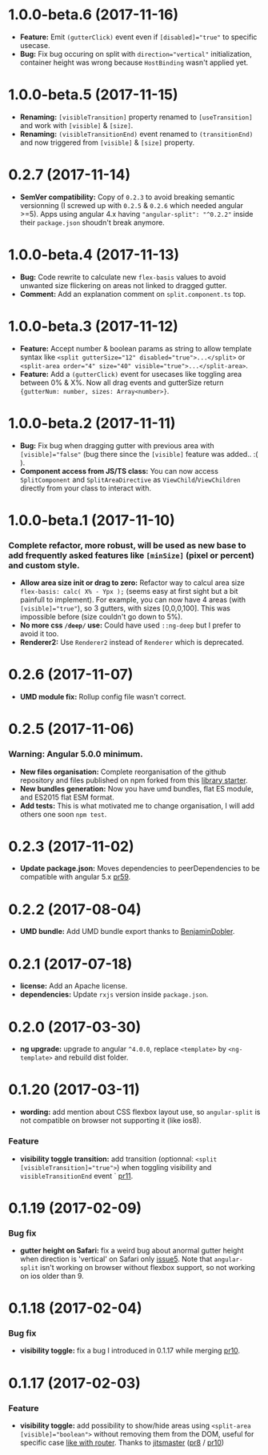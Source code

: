 <a name="1.0.0-beta.6"></a>
# 1.0.0-beta.6 (2017-11-16)

* **Feature:** Emit `(gutterClick)` event even if `[disabled]="true"` to specific usecase.
* **Bug:** Fix bug occuring on split with `direction="vertical"` initialization, container height was wrong because `HostBinding` wasn't applied yet.


<a name="1.0.0-beta.5"></a>
# 1.0.0-beta.5 (2017-11-15)

* **Renaming:** `[visibleTransition]` property renamed to `[useTransition]` and work with `[visible]` & `[size]`.
* **Renaming:** `(visibleTransitionEnd)` event renamed to `(transitionEnd)` and now triggered from `[visible]` & `[size]` property.


<a name="0.2.7"></a>
# 0.2.7 (2017-11-14)

* **SemVer compatibility:** Copy of `0.2.3` to avoid breaking semantic versionning (I screwed up with `0.2.5` & `0.2.6` which needed angular >=5). Apps using angular 4.x having `"angular-split": "^0.2.2"` inside their `package.json` shoudn't break anymore.


<a name="1.0.0-beta.4"></a>
# 1.0.0-beta.4 (2017-11-13)

* **Bug:** Code rewrite to calculate new `flex-basis` values to avoid unwanted size flickering on areas not linked to dragged gutter.
* **Comment:** Add an explanation comment on `split.component.ts` top.


<a name="1.0.0-beta.3"></a>
# 1.0.0-beta.3 (2017-11-12)

* **Feature:** Accept number & boolean params as string to allow template syntax like `<split gutterSize="12" disabled="true">...</split>` or `<split-area order="4" size="40" visible="true">...</split-area>`.
* **Feature:** Add a `(gutterClick)` event for usecases like toggling area between 0% & X%. Now all drag events and gutterSize return `{gutterNum: number, sizes: Array<number>}`. 


<a name="1.0.0-beta.2"></a>
# 1.0.0-beta.2 (2017-11-11)

* **Bug:** Fix bug when dragging gutter with previous area with `[visible]="false"` (bug there since the `[visible]` feature was added.. :( ).
* **Component access from JS/TS class:** You can now access `SplitComponent` and `SplitAreaDirective` as `ViewChild`/`ViewChildren` directly from your class to interact with.


<a name="1.0.0-beta.1"></a>
# 1.0.0-beta.1 (2017-11-10)

### Complete refactor, more robust, will be used as new base to add frequently asked features like `[minSize]` (pixel or percent) and custom style.

* **Allow area size init or drag to zero:** Refactor way to calcul area size `flex-basis: calc( X% - Ypx );` (seems easy at first sight but a bit painfull to implement). For example, you can now have 4 areas (with `[visible]="true"`), so 3 gutters, with sizes [0,0,0,100]. This was impossible before (size couldn't go down to 5%).
* **No more css `/deep/` use:** Could have used `::ng-deep` but I prefer to avoid it too.
* **Renderer2:** Use `Renderer2` instead of `Renderer` which is deprecated.


<a name="0.2.6"></a>
# 0.2.6 (2017-11-07)

* **UMD module fix:** Rollup config file wasn't correct.


<a name="0.2.5"></a>
# 0.2.5 (2017-11-06)

### Warning: Angular 5.0.0 minimum.

* **New files organisation:** Complete reorganisation of the github repository and files published on npm forked from this [library starter](https://github.com/robisim74/angular-library-starter).
* **New bundles generation:** Now you have umd bundles, flat ES module, and ES2015 flat ESM format.
* **Add tests:** This is what motivated me to change organisation, I will add others one soon `npm test`.


<a name="0.2.3"></a>
# 0.2.3 (2017-11-02)

* **Update package.json:** Moves dependencies to peerDependencies to be compatible with  angular 5.x [pr59](https://github.com/bertrandg/angular-split/pull/59).


<a name="0.2.2"></a>
# 0.2.2 (2017-08-04)

* **UMD bundle:** Add UMD bundle export thanks to [BenjaminDobler](https://github.com/BenjaminDobler).


<a name="0.2.1"></a>
# 0.2.1 (2017-07-18)

* **license:** Add an Apache license.
* **dependencies:** Update `rxjs` version inside `package.json`.


<a name="0.2.0"></a>
# 0.2.0 (2017-03-30)

* **ng upgrade:** upgrade to angular `^4.0.0`, replace `<template>` by `<ng-template>` and rebuild dist folder.


<a name="0.1.20"></a>
# 0.1.20 (2017-03-11)

* **wording:** add mention about CSS flexbox layout use, so `angular-split` is not compatible on browser not supporting it (like ios8).

### Feature

* **visibility toggle transition:** add transition (optionnal: `<split [visibleTransition]="true">`) when toggling visibility and `visibleTransitionEnd` event ` [pr11](https://github.com/bertrandg/angular-split/pull/11).


<a name="0.1.19"></a>
# 0.1.19 (2017-02-09)

### Bug fix

* **gutter height on Safari:** fix a weird bug about anormal gutter height when direction is 'vertical' on Safari only [issue5](https://github.com/bertrandg/angular-split/issues/5). Note that `angular-split` isn't working on browser without flexbox support, so not working on ios older than 9.


<a name="0.1.18"></a>
# 0.1.18 (2017-02-04)

### Bug fix

* **visibility toggle:** fix a bug I introduced in 0.1.17 while merging [pr10](https://github.com/bertrandg/angular-split/pull/10).


<a name="0.1.17"></a>
# 0.1.17 (2017-02-03)

### Feature

* **visibility toggle:** add possibility to show/hide areas using `<split-area [visible]="boolean">` without removing them from the DOM, useful for specific case [like with router](https://github.com/jitsmaster/angular-split/commit/c7c92b9a1d1c00623660aeb7bc048509255e763b). Thanks to [jitsmaster](https://github.com/jitsmaster) ([pr8](https://github.com/bertrandg/angular-split/pull/8) / [pr10](https://github.com/bertrandg/angular-split/pull/10))
